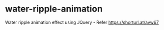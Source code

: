 # water-ripple-animation
Water ripple animation effect using JQuery - Refer  https://shorturl.at/avw67
